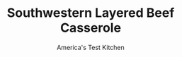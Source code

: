 ---
layout: ../../layouts/MarkdownPostLayout.astro
title: Southwestern Layered Beef Casserole
author: America's Test Kitchen
pubDate: 2023-03-15
description: "By adjusting the cooking method, carefully choosing the ingredients, and adding Tex-Mex flavors, we transformed this often-uninspired casserole."
image_url: https://res.cloudinary.com/hksqkdlah/image/upload/ar_1:1,c_fill,dpr_2.0,f_auto,fl_lossy.progressive.strip_profile,g_faces:auto,q_auto:low,w_344/20409_sfs-7-layerbeefcasserole-6
tags: ["Main Courses","Southwest (Tex-Mex)","Beef","Casseroles"]
calories: 3329
protein: 24
carbohydrates: 38
fats: 
fiber: 5
ingredients: ["1 tablespoon, vegetable oil","3/4 cup, long-grain white rice","1 (10-ounce) can, Ro-Tel Original Diced Tomatoes & Green Chilies","1/2 cup, chicken broth",", Salt and pepper","1 pound 85 percent lean, ground beef","1 , onion, chopped fine","1 , green bell pepper, stemmed, seeded, and chopped fine","1 tablespoon, chili powder","2 , garlic cloves, minced","1 teaspoon, ground cumin","1 teaspoon, ground coriander","1 (8-ounce) can, tomato sauce","1 (15-ounce) can, pinto beans, rinsed","6 ounces, Monterey Jack cheese, shredded (1 1/2 cups)","1 cup, frozen corn, thawed","3 , scallions, sliced thin on bias"]
serves: 8
time: "2 hours"
instructions: ["Adjust oven rack to middle ­position and heat oven to 350 degrees. Grease 8-inch square baking dish. Heat oil in 12-inch skillet over medium-high heat until shimmering. Add rice and cook, stirring frequently, until deep golden, about 5 minutes. Transfer rice to prepared dish. Stir tomatoes and their juice, broth, 1/2 teaspoon salt, and 1/4 teaspoon pepper into rice.","Wipe out now-empty skillet with paper towels. Add beef, onion, bell pepper, 1/2 teaspoon salt, and 1/4 teaspoon pepper to skillet and cook over medium heat until beef is no longer pink and vegetables have softened, about 5 minutes. Stir in chili powder, garlic, cumin, and coriander and cook until ­fragrant, about 30 seconds. Stir in tomato sauce and cook until slightly thickened, about 2 minutes.","Add beef mixture to dish and spread evenly over rice. Layer beans, then Monterey Jack, and finally corn over beef. Spray 12-inch square of aluminum foil with vegetable oil spray and cover dish tightly with foil. Place on rimmed baking sheet and bake until liquid is absorbed and rice is tender, 60 to 70 minutes. Uncover, sprinkle with scallions, and let stand for 10 ­minutes. Serve."]
nutrition: ["710 mg Potassium","337 mg Phosphorus","261 mg Calcium","3 mg Iron","66 mg Magnesium","672 mg Sodium","4 mg Zinc","19 g Fat","4 mg Niacin (B3)","7 g Monounsaturated","1 g Polyunsaturated","103 mg Vitamin C","61 mg Cholesterol","8 g Saturated","5 g Fiber","48 µg Folate (food)","5 g Sugars","22 µg Vitamin K","204 g Water","38 g Carbs","48 µg Folate equivalent (total)","24 g Protein","1 mg Vitamin E","1 µg Vitamin B12","100 µg Vitamin A","416 kcal Energy","3329 calories"]
notes: "To test the rice for doneness in step 3, scoop a small amount from the side of the casserole to sample. Serve with sour cream and lime wedges."
---